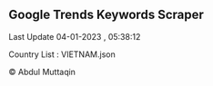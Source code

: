 

## Google Trends Keywords Scraper 
 
Last Update 04-01-2023 , 05:38:12

Country List :
VIETNAM.json



© Abdul Muttaqin 
